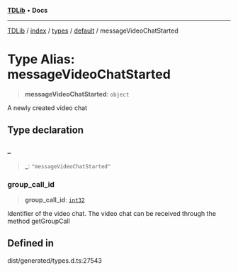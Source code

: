 [**TDLib**](../../../../../../README.md) • **Docs**

***

[TDLib](../../../../../../modules.md) / [index](../../../../../README.md) / [types](../../../README.md) / [default](../README.md) / messageVideoChatStarted

# Type Alias: messageVideoChatStarted

> **messageVideoChatStarted**: `object`

A newly created video chat

## Type declaration

### \_

> **\_**: `"messageVideoChatStarted"`

### group\_call\_id

> **group\_call\_id**: [`int32`](int32.md)

Identifier of the video chat. The video chat can be received through the method getGroupCall

## Defined in

dist/generated/types.d.ts:27543
